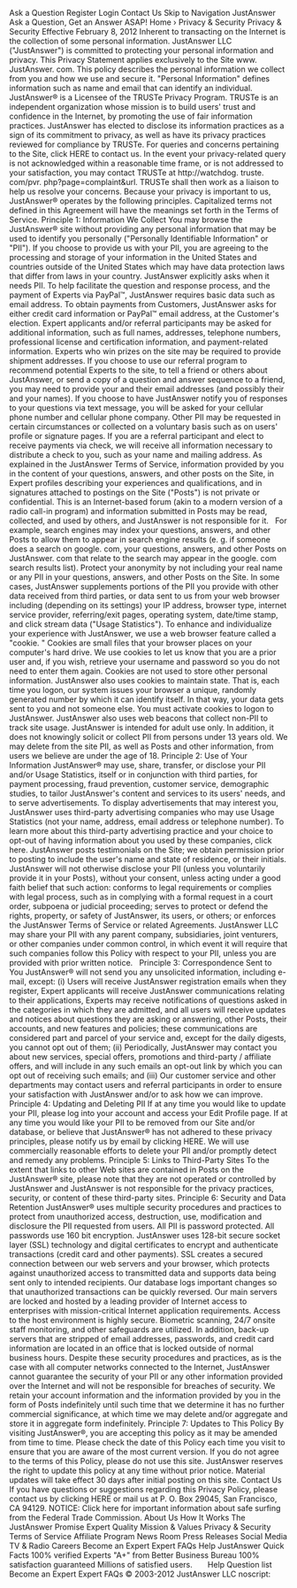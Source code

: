 Ask a Question Register Login Contact Us Skip to Navigation JustAnswer Ask a Question, Get an Answer ASAP! Home › Privacy & Security Privacy & Security Effective February 8, 2012 Inherent to transacting on the Internet is the collection of some personal information. JustAnswer LLC ("JustAnswer") is committed to protecting your personal information and privacy. This Privacy Statement applies exclusively to the Site www. JustAnswer. com. This policy describes the personal information we collect from you and how we use and secure it. "Personal Information" defines information such as name and email that can identify an individual. JustAnswer® is a Licensee of the TRUSTe Privacy Program. TRUSTe is an independent organization whose mission is to build users' trust and confidence in the Internet, by promoting the use of fair information practices. JustAnswer has elected to disclose its information practices as a sign of its commitment to privacy, as well as have its privacy practices reviewed for compliance by TRUSTe. For queries and concerns pertaining to the Site, click HERE to contact us. In the event your privacy-related query is not acknowledged within a reasonable time frame, or is not addressed to your satisfaction, you may contact TRUSTe at http://watchdog. truste. com/pvr. php?page=complaint&url. TRUSTe shall then work as a liaison to help us resolve your concerns. Because your privacy is important to us, JustAnswer® operates by the following principles. Capitalized terms not defined in this Agreement will have the meanings set forth in the Terms of Service. Principle 1: Information We Collect You may browse the JustAnswer® site without providing any personal information that may be used to identify you personally ("Personally Identifiable Information" or "PII"). If you choose to provide us with your PII, you are agreeing to the processing and storage of your information in the United States and countries outside of the United States which may have data protection laws that differ from laws in your country. JustAnswer explicitly asks when it needs PII. To help facilitate the question and response process, and the payment of Experts via PayPal™, JustAnswer requires basic data such as email address. To obtain payments from Customers, JustAnswer asks for either credit card information or PayPal™ email address, at the Customer's election. Expert applicants and/or referral participants may be asked for additional information, such as full names, addresses, telephone numbers, professional license and certification information, and payment-related information. Experts who win prizes on the site may be required to provide shipment addresses. If you choose to use our referral program to recommend potential Experts to the site, to tell a friend or others about JustAnswer, or send a copy of a question and answer sequence to a friend, you may need to provide your and their email addresses (and possibly their and your names). If you choose to have JustAnswer notify you of responses to your questions via text message, you will be asked for your cellular phone number and cellular phone company. Other PII may be requested in certain circumstances or collected on a voluntary basis such as on users' profile or signature pages. If you are a referral participant and elect to receive payments via check, we will receive all information necessary to distribute a check to you, such as your name and mailing address. As explained in the JustAnswer Terms of Service, information provided by you in the content of your questions, answers, and other posts on the Site, in Expert profiles describing your experiences and qualifications, and in signatures attached to postings on the Site ("Posts") is not private or confidential. This is an Internet-based forum (akin to a modern version of a radio call-in program) and information submitted in Posts may be read, collected, and used by others, and JustAnswer is not responsible for it.   For example, search engines may index your questions, answers, and other Posts to allow them to appear in search engine results (e. g. if someone does a search on google. com, your questions, answers, and other Posts on JustAnswer. com that relate to the search may appear in the google. com search results list). Protect your anonymity by not including your real name or any PII in your questions, answers, and other Posts on the Site. In some cases, JustAnswer supplements portions of the PII you provide with other data received from third parties, or data sent to us from your web browser including (depending on its settings) your IP address, browser type, internet service provider, referring/exit pages, operating system, date/time stamp, and click stream data ("Usage Statistics"). To enhance and individualize your experience with JustAnswer, we use a web browser feature called a "cookie. " Cookies are small files that your browser places on your computer's hard drive. We use cookies to let us know that you are a prior user and, if you wish, retrieve your username and password so you do not need to enter them again. Cookies are not used to store other personal information. JustAnswer also uses cookies to maintain state. That is, each time you logon, our system issues your browser a unique, randomly generated number by which it can identify itself. In that way, your data gets sent to you and not someone else. You must activate cookies to logon to JustAnswer. JustAnswer also uses web beacons that collect non-PII to track site usage. JustAnswer is intended for adult use only. In addition, it does not knowingly solicit or collect PII from persons under 13 years old. We may delete from the site PII, as well as Posts and other information, from users we believe are under the age of 18. Principle 2: Use of Your Information JustAnswer® may use, share, transfer, or disclose your PII and/or Usage Statistics, itself or in conjunction with third parties, for payment processing, fraud prevention, customer service, demographic studies, to tailor JustAnswer's content and services to its users' needs, and to serve advertisements. To display advertisements that may interest you, JustAnswer uses third-party advertising companies who may use Usage Statistics (not your name, address, email address or telephone number). To learn more about this third-party advertising practice and your choice to opt-out of having information about you used by these companies, click here. JustAnswer posts testimonials on the Site; we obtain permission prior to posting to include the user's name and state of residence, or their initials. JustAnswer will not otherwise disclose your PII (unless you voluntarily provide it in your Posts), without your consent, unless acting under a good faith belief that such action: conforms to legal requirements or complies with legal process, such as in complying with a formal request in a court order, subpoena or judicial proceeding; serves to protect or defend the rights, property, or safety of JustAnswer, its users, or others; or enforces the JustAnswer Terms of Service or related Agreements. JustAnswer LLC may share your PII with any parent company, subsidiaries, joint venturers, or other companies under common control, in which event it will require that such companies follow this Policy with respect to your PII, unless you are provided with prior written notice.   Principle 3: Correspondence Sent to You JustAnswer® will not send you any unsolicited information, including e-mail, except: (i) Users will receive JustAnswer registration emails when they register, Expert applicants will receive JustAnswer communications relating to their applications, Experts may receive notifications of questions asked in the categories in which they are admitted, and all users will receive updates and notices about questions they are asking or answering, other Posts, their accounts, and new features and policies; these communications are considered part and parcel of your service and, except for the daily digests, you cannot opt out of them; (ii) Periodically, JustAnswer may contact you about new services, special offers, promotions and third-party / affiliate offers, and will include in any such emails an opt-out link by which you can opt out of receiving such emails; and (iii) Our customer service and other departments may contact users and referral participants in order to ensure your satisfaction with JustAnswer and/or to ask how we can improve. Principle 4: Updating and Deleting PII If at any time you would like to update your PII, please log into your account and access your Edit Profile page. If at any time you would like your PII to be removed from our Site and/or database, or believe that JustAnswer® has not adhered to these privacy principles, please notify us by email by clicking HERE. We will use commercially reasonable efforts to delete your PII and/or promptly detect and remedy any problems. Principle 5: Links to Third-Party Sites To the extent that links to other Web sites are contained in Posts on the JustAnswer® site, please note that they are not operated or controlled by JustAnswer and JustAnswer is not responsible for the privacy practices, security, or content of these third-party sites. Principle 6: Security and Data Retention JustAnswer® uses multiple security procedures and practices to protect from unauthorized access, destruction, use, modification and disclosure the PII requested from users. All PII is password protected. All passwords use 160 bit encryption. JustAnswer uses 128-bit secure socket layer (SSL) technology and digital certificates to encrypt and authenticate transactions (credit card and other payments). SSL creates a secured connection between our web servers and your browser, which protects against unauthorized access to transmitted data and supports data being sent only to intended recipients. Our database logs important changes so that unauthorized transactions can be quickly reversed. Our main servers are locked and hosted by a leading provider of Internet access to enterprises with mission-critical Internet application requirements. Access to the host environment is highly secure. Biometric scanning, 24/7 onsite staff monitoring, and other safeguards are utilized. In addition, back-up servers that are stripped of email addresses, passwords, and credit card information are located in an office that is locked outside of normal business hours. Despite these security procedures and practices, as is the case with all computer networks connected to the Internet, JustAnswer cannot guarantee the security of your PII or any other information provided over the Internet and will not be responsible for breaches of security. We retain your account information and the information provided by you in the form of Posts indefinitely until such time that we determine it has no further commercial significance, at which time we may delete and/or aggregate and store it in aggregate form indefinitely. Principle 7: Updates to This Policy By visiting JustAnswer®, you are accepting this policy as it may be amended from time to time. Please check the date of this Policy each time you visit to ensure that you are aware of the most current version. If you do not agree to the terms of this Policy, please do not use this site. JustAnswer reserves the right to update this policy at any time without prior notice. Material updates will take effect 30 days after initial posting on this site. Contact Us If you have questions or suggestions regarding this Privacy Policy, please contact us by clicking HERE or mail us at P. O. Box 29045, San Francisco, CA 94129. NOTICE: Click here for important information about safe surfing from the Federal Trade Commission. About Us How It Works The JustAnswer Promise Expert Quality Mission & Values Privacy & Security Terms of Service Affiliate Program News Room Press Releases Social Media TV & Radio Careers Become an Expert Expert FAQs Help JustAnswer Quick Facts 100% verified Experts "A+" from Better Business Bureau 100% satisfaction guaranteed Millions of satisfied users.       Help Question list Become an Expert Expert FAQs © 2003-2012 JustAnswer LLC noscript: